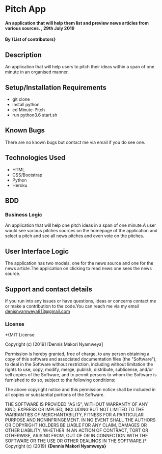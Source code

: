 # Pitch App
#### An application that will help them list and preview news articles from various sources. , 29th July 2019
#### By **{List of contributors}**
## Description
 An application that will help users to pitch their ideas within a span of one minute in an organised manner.
## Setup/Installation Requirements
* git clone 
* install python
* cd Minute-Pitch
* run python3.6 start.sh
## Known Bugs
There are no known bugs but contact me via email if you do see one.
## Technologies Used
* HTML 
* CSS/Bootstrap
* Python 
* Heroku
## BDD
### Business Logic
An application that will help one pitch ideas in a span of one minute.A user would see various pitches sources on the homepage of the application and select a pitch and see all news pitches and even vote on the pitches.
## User Interface Logic
The application has  two models, one for the news source and one for the news article.The application on clicking to read news one sees the news source.
## Support and contact details
If you run into any issues or have questions, ideas or concerns contact me or make a contribution to the code.You can reach me via my email denisnyamweya813@gmail.com
### License
*{MIT License

Copyright (c) [2019] [Dennis Makori Nyamweya]

Permission is hereby granted, free of charge, to any person obtaining a copy
of this software and associated documentation files (the "Software"), to deal
in the Software without restriction, including without limitation the rights
to use, copy, modify, merge, publish, distribute, sublicense, and/or sell
copies of the Software, and to permit persons to whom the Software is
furnished to do so, subject to the following conditions:

The above copyright notice and this permission notice shall be included in all
copies or substantial portions of the Software.

THE SOFTWARE IS PROVIDED "AS IS", WITHOUT WARRANTY OF ANY KIND, EXPRESS OR
IMPLIED, INCLUDING BUT NOT LIMITED TO THE WARRANTIES OF MERCHANTABILITY,
FITNESS FOR A PARTICULAR PURPOSE AND NONINFRINGEMENT. IN NO EVENT SHALL THE
AUTHORS OR COPYRIGHT HOLDERS BE LIABLE FOR ANY CLAIM, DAMAGES OR OTHER
LIABILITY, WHETHER IN AN ACTION OF CONTRACT, TORT OR OTHERWISE, ARISING FROM,
OUT OF OR IN CONNECTION WITH THE SOFTWARE OR THE USE OR OTHER DEALINGS IN THE
SOFTWARE.}*
Copyright (c) {2019} **{Dennis Makori Nyamweya}**